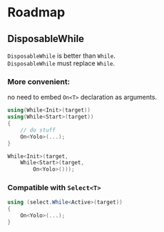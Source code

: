 # Roadmap

## DisposableWhile

`DisposableWhile` is better than `While`.  
`DisposableWhile` must replace `While`.  

### More convenient:
no need to embed `On<T>` declaration as arguments.
```csharp
using(While<Init>(target))
using(While<Start>(target))
{
	// do stuff
	On<Yolo>(...);
}
```

```csharp
While<Init>(target,
	While<Start>(target,
		On<Yolo>()));
```

### Compatible with `Select<T>`

```csharp
using (select.While<Active>(target))
{
	On<Yolo>(...);
}
```
